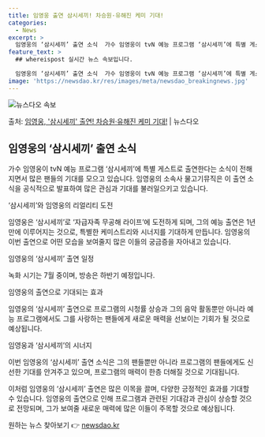 ```yaml
---
title: 임영웅 출연 삼시세끼! 차승원·유해진 케미 기대!
categories:
  - News
excerpt: >
  임영웅의 ‘삼시세끼’ 출연 소식  가수 임영웅이 tvN 예능 프로그램 ‘삼시세끼’에 특별 게스트로 출연한다는…
feature_text: >
  ## whereispost 실시간 뉴스 속보입니다.

  임영웅의 ‘삼시세끼’ 출연 소식  가수 임영웅이 tvN 예능 프로그램 ‘삼시세끼’에 특별 게스트로 출연한다는…
image: 'https://newsdao.kr/res/images/meta/newsdao_breakingnews.jpg'
---
```


![뉴스다오 속보](https://newsdao.kr/res/images/meta/newsdao_breakingnews.jpg)

<p>출처: <a href="https://newsdao.kr/4521" rel="dofollow">임영웅, '삼시세끼' 출연! 차승원·유해진 케미 기대!</a> | 뉴스다오</p>

<h2 data-ke-size="size26">임영웅의 ‘삼시세끼’ 출연 소식</h2>
가수 임영웅이 tvN 예능 프로그램 ‘삼시세끼’에 특별 게스트로 출연한다는 소식이 전해지면서 많은 팬들의 기대를 모으고 있습니다. 임영웅의 소속사 물고기뮤직은 이 출연 소식을 공식적으로 발표하여 많은 관심과 기대를 불러일으키고 있습니다.

<p data-ke-size="size16">‘삼시세끼’와 임영웅의 리얼리티 도전</p>
임영웅은 ‘삼시세끼’로 ‘자급자족 무공해 라이프’에 도전하게 되며, 그의 예능 출연은 1년 만에 이루어지는 것으로, 특별한 케미스트리와 시너지를 기대하게 만듭니다. 임영웅의 이번 출연으로 어떤 모습을 보여줄지 많은 이들의 궁금증을 자아내고 있습니다.

<p data-ke-size="size16">임영웅의 ‘삼시세끼’ 출연 일정</p>
녹화 시기는 7월 중이며, 방송은 하반기 예정입니다.

<p data-ke-size="size16">임영웅의 출연으로 기대되는 효과</p>
임영웅의 ‘삼시세끼’ 출연으로 프로그램의 시청률 상승과 그의 음악 활동뿐만 아니라 예능 프로그램에서도 그를 사랑하는 팬들에게 새로운 매력을 선보이는 기회가 될 것으로 예상됩니다.

<p data-ke-size="size16">임영웅과 ‘삼시세끼’의 시너지</p>
이번 임영웅의 ‘삼시세끼’ 출연 소식은 그의 팬들뿐만 아니라 프로그램의 팬들에게도 신선한 기대를 안겨주고 있으며, 프로그램의 매력이 한층 더해질 것으로 기대됩니다.

이처럼 임영웅의 ‘삼시세끼’ 출연은 많은 이목을 끌며, 다양한 긍정적인 효과를 기대할 수 있습니다. 임영웅의 출연으로 인해 프로그램과 관련된 기대감과 관심이 상승할 것으로 전망되며, 그가 보여줄 새로운 매력에 많은 이들이 주목할 것으로 예상됩니다. 

원하는 뉴스 찾아보기 👉 <a href="https://newsdao.kr" rel="dofollow">newsdao.kr</a>


